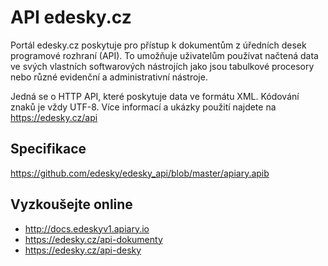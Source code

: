 # API edesky.cz

Portál edesky.cz poskytuje pro přístup k dokumentům z úředních desek programové rozhraní (API). To umožňuje uživatelům používat načtená data ve svých vlastních softwarových nástrojích jako jsou tabulkové procesory nebo různé evidenční a administrativní nástroje.

Jedná se o HTTP API, které poskytuje data ve formátu XML. Kódování znaků je vždy UTF-8. Více informací a ukázky použití najdete na https://edesky.cz/api

## Specifikace

https://github.com/edesky/edesky_api/blob/master/apiary.apib

## Vyzkoušejte online

 * http://docs.edeskyv1.apiary.io
 * https://edesky.cz/api-dokumenty
 * https://edesky.cz/api-desky
